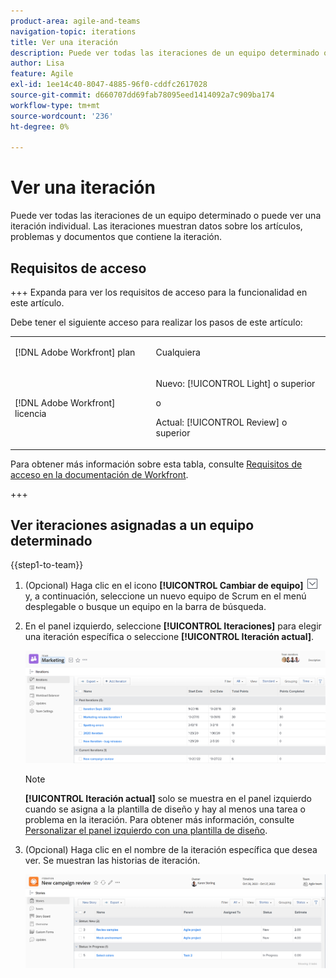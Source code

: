 ```yaml
---
product-area: agile-and-teams
navigation-topic: iterations
title: Ver una iteración
description: Puede ver todas las iteraciones de un equipo determinado o puede ver una iteración individual. Las iteraciones muestran datos sobre los artículos, problemas y documentos que contiene la iteración.
author: Lisa
feature: Agile
exl-id: 1ee14c40-8047-4885-96f0-cddfc2617028
source-git-commit: d660707dd69fab78095eed1414092a7c909ba174
workflow-type: tm+mt
source-wordcount: '236'
ht-degree: 0%

---
```


# Ver una iteración

Puede ver todas las iteraciones de un equipo determinado o puede ver una iteración individual. Las iteraciones muestran datos sobre los artículos, problemas y documentos que contiene la iteración.

## Requisitos de acceso

+++ Expanda para ver los requisitos de acceso para la funcionalidad en este artículo.

Debe tener el siguiente acceso para realizar los pasos de este artículo:

<table style="table-layout:auto"> 
 <col> 
 </col> 
 <col> 
 </col> 
 <tbody> 
  <tr> 
   <td role="rowheader">[!DNL Adobe Workfront] plan</td> 
   <td> <p>Cualquiera</p> </td> 
  </tr> 
  <tr> 
   <td role="rowheader">[!DNL Adobe Workfront] licencia</td> 
   <td> <p>Nuevo: [!UICONTROL Light] o superior</p> 
   o
   <p>Actual: [!UICONTROL Review] o superior</p> </td> 
  </tr>
 </tbody> 
</table>

Para obtener más información sobre esta tabla, consulte [Requisitos de acceso en la documentación de Workfront](/help/quicksilver/administration-and-setup/add-users/access-levels-and-object-permissions/access-level-requirements-in-documentation.md).

+++

## Ver iteraciones asignadas a un equipo determinado

{{step1-to-team}}

1. (Opcional) Haga clic en el icono **[!UICONTROL Cambiar de equipo]** ![Cambiar de icono de equipo](assets/switch-team-icon.png) y, a continuación, seleccione un nuevo equipo de Scrum en el menú desplegable o busque un equipo en la barra de búsqueda.

1. En el panel izquierdo, seleccione **[!UICONTROL Iteraciones]** para elegir una iteración específica o seleccione **[!UICONTROL Iteración actual]**.

   ![Lista de iteraciones](assets/view-iteration-NWE.png)

   >[!NOTE]
   >
   >**[!UICONTROL Iteración actual]** solo se muestra en el panel izquierdo cuando se asigna a la plantilla de diseño y hay al menos una tarea o problema en la iteración. Para obtener más información, consulte [Personalizar el panel izquierdo con una plantilla de diseño](/help/quicksilver/administration-and-setup/customize-workfront/use-layout-templates/customize-left-panel.md).


1. (Opcional) Haga clic en el nombre de la iteración específica que desea ver.
Se muestran las historias de iteración.

   ![[!UICONTROL Historias en iteración]](assets/iteration-stories-list-NWE.png)
